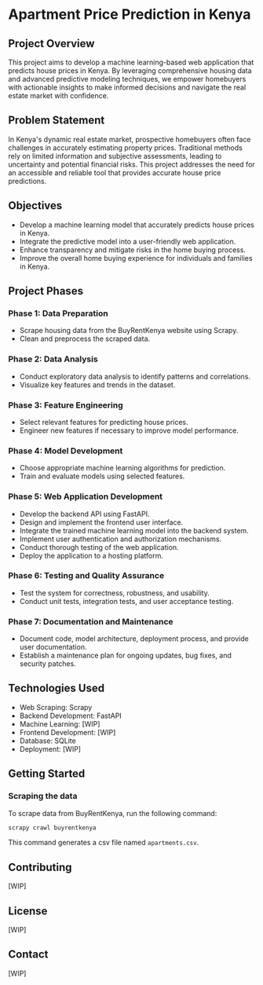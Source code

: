 # Apartment Price Prediction in Kenya

## Project Overview
This project aims to develop a machine learning-based web application that predicts house prices in Kenya. By leveraging comprehensive housing data and advanced predictive modeling techniques, we empower homebuyers with actionable insights to make informed decisions and navigate the real estate market with confidence.

## Problem Statement
In Kenya's dynamic real estate market, prospective homebuyers often face challenges in accurately estimating property prices. Traditional methods rely on limited information and subjective assessments, leading to uncertainty and potential financial risks. This project addresses the need for an accessible and reliable tool that provides accurate house price predictions.

## Objectives
- Develop a machine learning model that accurately predicts house prices in Kenya.
- Integrate the predictive model into a user-friendly web application.
- Enhance transparency and mitigate risks in the home buying process.
- Improve the overall home buying experience for individuals and families in Kenya.

## Project Phases

### Phase 1: Data Preparation
- Scrape housing data from the BuyRentKenya website using Scrapy.
- Clean and preprocess the scraped data.

### Phase 2: Data Analysis
- Conduct exploratory data analysis to identify patterns and correlations.
- Visualize key features and trends in the dataset.

### Phase 3: Feature Engineering
- Select relevant features for predicting house prices.
- Engineer new features if necessary to improve model performance.

### Phase 4: Model Development
- Choose appropriate machine learning algorithms for prediction.
- Train and evaluate models using selected features.

### Phase 5: Web Application Development
- Develop the backend API using FastAPI.
- Design and implement the frontend user interface.
- Integrate the trained machine learning model into the backend system.
- Implement user authentication and authorization mechanisms.
- Conduct thorough testing of the web application.
- Deploy the application to a hosting platform.

### Phase 6: Testing and Quality Assurance
- Test the system for correctness, robustness, and usability.
- Conduct unit tests, integration tests, and user acceptance testing.

### Phase 7: Documentation and Maintenance
- Document code, model architecture, deployment process, and provide user documentation.
- Establish a maintenance plan for ongoing updates, bug fixes, and security patches.

## Technologies Used
- Web Scraping: Scrapy
- Backend Development: FastAPI
- Machine Learning: [WIP]
- Frontend Development: [WIP]
- Database: SQLite
- Deployment: [WIP]

## Getting Started
### Scraping the data
To scrape data from BuyRentKenya, run the following command:
```python
scrapy crawl buyrentkenya
```
This command generates a csv file named `apartments.csv`.

## Contributing
[WIP]

## License
[WIP]

## Contact
[WIP]

